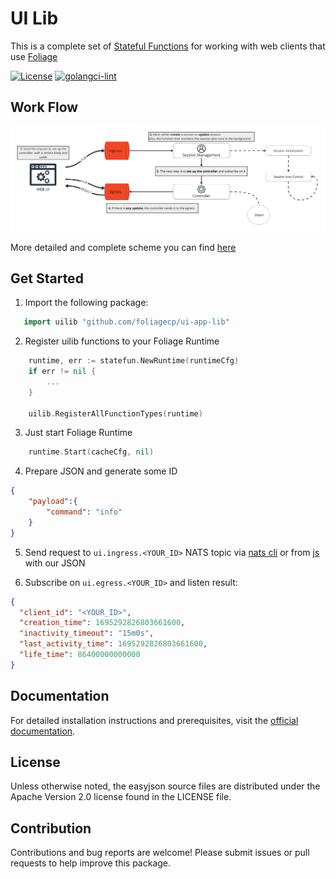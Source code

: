 # UI Lib

This is a complete set of [Stateful Functions](https://github.com/foliagecp/sdk/blob/main/docs/glossary.md#stateful-functions-statefun) for working with web clients that use [Foliage](https://foliage.dev/)

[![License][License-Image]][License-Url] [![golangci-lint](https://github.com/foliagecp/ui-app-lib/actions/workflows/golangci-lint.yml/badge.svg)](https://github.com/foliagecp/ui-app-lib/actions/workflows/golangci-lint.yml)

[License-Url]: https://www.apache.org/licenses/LICENSE-2.0
[License-Image]: https://img.shields.io/badge/License-Apache2-blue.svg

## Work Flow
<img align="center" width="1000" width="1000" src="./docs/assets/scheme.jpg">

More detailed and complete scheme you can find [here](./docs/detailed.md)

## Get Started

1. Import the following package:
```go
   import uilib "github.com/foliagecp/ui-app-lib"
```

2. Register uilib functions to your Foliage Runtime
```go
    runtime, err := statefun.NewRuntime(runtimeCfg)
    if err != nil {
        ...
    }

    uilib.RegisterAllFunctionTypes(runtime)
```

3. Just start Foliage Runtime
```go
    runtime.Start(cacheCfg, nil)
```

4. Prepare JSON and generate some ID 
```json
{
    "payload":{
        "command": "info"
    }
}
```

5. Send request to ```ui.ingress.<YOUR_ID>``` NATS topic via [nats cli](https://github.com/nats-io/natscli) or from [js](https://github.com/nats-io/nats.ws) with our JSON

6. Subscribe on ```ui.egress.<YOUR_ID>``` and listen result:
```json
{
  "client_id": "<YOUR_ID>",
  "creation_time": 1695292826803661600,
  "inactivity_timeout": "15m0s",
  "last_activity_time": 1695292826803661600,
  "life_time": 86400000000000
}
```

## Documentation

For detailed installation instructions and prerequisites, visit the [official documentation](https://pkg.go.dev/github.com/foliagecp/ui-app-lib).

## License

Unless otherwise noted, the easyjson source files are distributed under the Apache Version 2.0 license found in the LICENSE file.

## Contribution

Contributions and bug reports are welcome! Please submit issues or pull requests to help improve this package.
